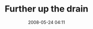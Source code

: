 ---
title: "Further up the drain"
date: 2008-05-24 04:11
location: Lake Phalen
picture: /assets/camera-roll/2008/05/2008-05-24-further-up-the-drain/recon-2-039.jpg
thumbnail: /assets/camera-roll/2008/05/2008-05-24-further-up-the-drain/recon-2-039-thumbnail.jpg
type: picture
tags:
  - Recon 2
  - Lake Phalen
  - drain
  - looking up
  - water
  - waterfall
  - urban exploration
  - photograph
---